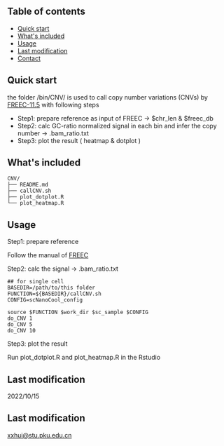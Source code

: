 ## Table of contents

- [Quick start](#quick-start)
- [What's included](#whats-included)
- [Usage](#Usage)
- [Last modification](#last-modification)
- [Contact](#contact)

## Quick start

the folder /bin/CNV/ is used to call copy number variations (CNVs) by [FREEC-11.5](https://github.com/BoevaLab/FREEC) with following steps

- Step1: prepare reference as input of FREEC -> $chr_len & $freec_db
- Step2: calc GC-ratio normalized signal in each bin and infer the copy number -> .bam_ratio.txt
- Step3: plot the result ( heatmap & dotplot )


## What's included

```text
CNV/
├── README.md
├── callCNV.sh
├── plot_dotplot.R
└── plot_heatmap.R

```

## Usage

Step1: prepare reference

Follow the manual of [FREEC](http://boevalab.inf.ethz.ch/FREEC/)

Step2: calc the signal -> .bam_ratio.txt

    ## for single cell
    BASEDIR=/path/to/this folder
    FUNCTION=${BASEDIR}/callCNV.sh
    CONFIG=scNanoCool_config

    source $FUNCTION $work_dir $sc_sample $CONFIG
    do_CNV 1
    do_CNV 5
    do_CNV 10

Step3: plot the result

Run plot_dotplot.R and plot_heatmap.R in the Rstudio

## Last modification

2022/10/15

## Last modification

xxhui@stu.pku.edu.cn
